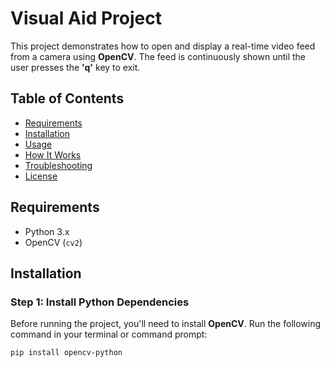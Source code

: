 # Visual Aid Project

This project demonstrates how to open and display a real-time video feed from a camera using **OpenCV**. The feed is continuously shown until the user presses the **'q'** key to exit.

## Table of Contents
- [Requirements](#requirements)
- [Installation](#installation)
- [Usage](#usage)
- [How It Works](#how-it-works)
- [Troubleshooting](#troubleshooting)
- [License](#license)

## Requirements

- Python 3.x
- OpenCV (`cv2`)

## Installation

### Step 1: Install Python Dependencies

Before running the project, you'll need to install **OpenCV**. Run the following command in your terminal or command prompt:

```bash
pip install opencv-python
